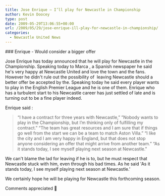 ```yaml
---
title: Jose Enrique – I’ll play for Newcastle in Championship
author: Kevin Doocey
type: post
date: 2009-05-29T13:06:55+00:00
url: /2009/05/29/jose-enrique-ill-play-for-newcastle-in-championship/
categories:
  - Newcastle United News
---
```


### Enrique - Would consider a bigger offer

Jose Enrique has today announced that he will play for Newcastle in the Championship. Speaking today to Marca , a Spanish newspaper he said he's very happy at Newcastle United and love the town and the fans. However he didn't rule out the possibility of  leaving Newcastle should a better offer be accepted by the. Speaking today he said every player wants to play in the English Premier League and he is one of them. Enrique who has a turbulent start to his Newcastle career has just settled of late and is turning out to be a fine player indeed.

Enrique said :

> “I have a contract for three years with Newcastle,” ”Nobody wants to play in the Championship, but I’m thinking only of fulfilling my contract.”
> “The team has great resources and I am sure that if things go well from the start we can be a team to match Aston Villa.”
> “I like the city and I am very happy in England, but that does not stop anyone considering an offer that might arrive from another team.”
> “As it stands today, I see myself playing next season at Newcastle."

We can't blame the lad for leaving if he is to, but he must respect that Newcastle stuck with him, even through his bad times. As he said
'As it stands today, I see myself playing next season at Newcastle.'

We certainly hope he will be playing for Newcastle this forthcoming season.

Comments appreciated 🙂
